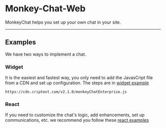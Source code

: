 # Monkey-Chat-Web

MonkeyChat helps you set up your own chat in your site.

***

## Examples

We have two ways to implement a chat.

### Widget

It is the easiest and fastest way, you only need to add the JavasCript file from a CDN and set up configuration.
The steps are in [widget example](https://github.com/Criptext/Monkey-Chat-Web/tree/master/examples/widget)

```
https://cdn.criptext.com/v2.1.0/monkeyChatEnterprise.js
```

### React

If you need to customize the chat's logic, add enhancements, set up communications, etc. we recommend you follow these [react examples](https://github.com/Criptext/Monkey-Chat-Web/tree/master/examples/react)